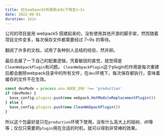 ```yaml
---
title: 优化webpack5热更新从9s下降至1~2s
date: 2022-06-01
duration: 1min
---
```


公司的项目是用 webpack5 搭建起来的，没有使用其他开源的脚手架，然而随着项目文件变多，每次保存文件都需要经过 7~9s 的等待。

翻阅了许多的文档，试用了各种别人总结的经验，然并卵。

最后去屡了一下自己的配置逻辑，凭着敏锐的直觉，就觉得是`CleanWebpackPlugin`有问题。 `CleanWebpackPlugin`这个plugin的作用是每次重建后都会删除webpack目录中的所有文件，在`dev`环境下，每次保存都执行，意味着缓存的文件不在生效。

```js
const devMode = process.env.NODE_ENV !== 'production'
if (devMode) {
  base_config.plugins.push(new webpack.HotModuleReplacementPlugin())
} else {
  base_config.plugins.push(new CleanWebpackPlugin())
}
```

所以这个包最好是只在`production`环境下使用，没有什么高大上的摇树、dll等等；仅仅只需要把`plugin`用在合适的时机，就可以得到非常棒的效果。
